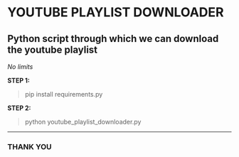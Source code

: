 # YOUTUBE PLAYLIST DOWNLOADER
**Python script through which we can download the youtube playlist**
---
*No limits*

**STEP 1:**
> pip install requirements.py

**STEP 2:**
> python youtube_playlist_downloader.py

---
### THANK YOU
